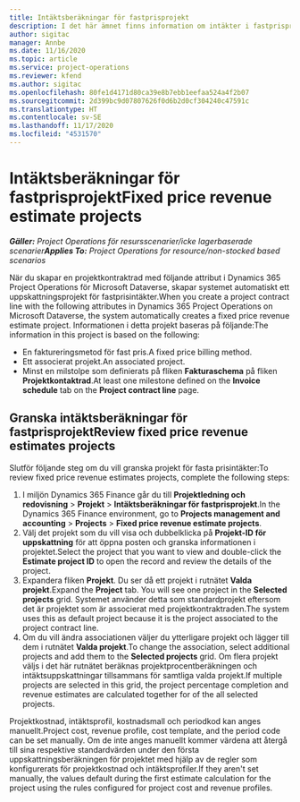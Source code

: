 ```yaml
---
title: Intäktsberäkningar för fastprisprojekt
description: I det här ämnet finns information om intäkter i fastprisprojekt.
author: sigitac
manager: Annbe
ms.date: 11/16/2020
ms.topic: article
ms.service: project-operations
ms.reviewer: kfend
ms.author: sigitac
ms.openlocfilehash: 80fe1d4171d80ca39e8b7ebb1eefaa524a4f2b07
ms.sourcegitcommit: 2d399bc9d07807626f0d6b2d0cf304240c47591c
ms.translationtype: HT
ms.contentlocale: sv-SE
ms.lasthandoff: 11/17/2020
ms.locfileid: "4531570"
---
```

# <a name="fixed-price-revenue-estimate-projects"></a><span data-ttu-id="54572-103">Intäktsberäkningar för fastprisprojekt</span><span class="sxs-lookup"><span data-stu-id="54572-103">Fixed price revenue estimate projects</span></span> 

<span data-ttu-id="54572-104">_**Gäller:** Project Operations för resursscenarier/icke lagerbaserade scenarier_</span><span class="sxs-lookup"><span data-stu-id="54572-104">_**Applies To:** Project Operations for resource/non-stocked based scenarios_</span></span>

<span data-ttu-id="54572-105">När du skapar en projektkontraktrad med följande attribut i Dynamics 365 Project Operations för Microsoft Dataverse, skapar systemet automatiskt ett uppskattningsprojekt för fastprisintäkter.</span><span class="sxs-lookup"><span data-stu-id="54572-105">When you create a project contract line with the following attributes in Dynamics 365 Project Operations on Microsoft Dataverse, the system automatically creates a fixed price revenue estimate project.</span></span> <span data-ttu-id="54572-106">Informationen i detta projekt baseras på följande:</span><span class="sxs-lookup"><span data-stu-id="54572-106">The information in this project is based on the following:</span></span>

  - <span data-ttu-id="54572-107">En faktureringsmetod för fast pris.</span><span class="sxs-lookup"><span data-stu-id="54572-107">A fixed price billing method.</span></span>
  - <span data-ttu-id="54572-108">Ett associerat projekt.</span><span class="sxs-lookup"><span data-stu-id="54572-108">An associated project.</span></span>
  - <span data-ttu-id="54572-109">Minst en milstolpe som definierats på fliken **Fakturaschema** på fliken **Projektkontaktrad**.</span><span class="sxs-lookup"><span data-stu-id="54572-109">At least one milestone defined on the **Invoice schedule** tab on the **Project contract line** page.</span></span>

## <a name="review-fixed-price-revenue-estimates-projects"></a><span data-ttu-id="54572-110">Granska intäktsberäkningar för fastprisprojekt</span><span class="sxs-lookup"><span data-stu-id="54572-110">Review fixed price revenue estimates projects</span></span>
<span data-ttu-id="54572-111">Slutför följande steg om du vill granska projekt för fasta prisintäkter:</span><span class="sxs-lookup"><span data-stu-id="54572-111">To review fixed price revenue estimates projects, complete the following steps:</span></span>

1. <span data-ttu-id="54572-112">I miljön Dynamics 365 Finance går du till **Projektledning och redovisning** > **Projekt** > **Intäktsberäkningar för fastprisprojekt**.</span><span class="sxs-lookup"><span data-stu-id="54572-112">In the Dynamics 365 Finance environment, go to **Projects management and accounting** > **Projects** > **Fixed price revenue estimate projects**.</span></span>
2. <span data-ttu-id="54572-113">Välj det projekt som du vill visa och dubbelklicka på **Projekt-ID för uppskattning** för att öppna posten och granska informationen i projektet.</span><span class="sxs-lookup"><span data-stu-id="54572-113">Select the project that you want to view and double-click the **Estimate project ID** to open the record and review the details of the project.</span></span>
3. <span data-ttu-id="54572-114">Expandera fliken **Projekt**. Du ser då ett projekt i rutnätet **Valda projekt**.</span><span class="sxs-lookup"><span data-stu-id="54572-114">Expand the **Project** tab. You will see one project in the **Selected projects** grid.</span></span> <span data-ttu-id="54572-115">Systemet använder detta som standardprojekt eftersom det är projektet som är associerat med projektkontraktraden.</span><span class="sxs-lookup"><span data-stu-id="54572-115">The system uses this as default project because it is the project associated to the project contract line.</span></span> 
4. <span data-ttu-id="54572-116">Om du vill ändra associationen väljer du ytterligare projekt och lägger till dem i rutnätet **Valda projekt**.</span><span class="sxs-lookup"><span data-stu-id="54572-116">To change the association, select additional projects and add them to the **Selected projects** grid.</span></span> <span data-ttu-id="54572-117">Om flera projekt väljs i det här rutnätet beräknas projektprocentberäkningen och intäktsuppskattningar tillsammans för samtliga valda projekt.</span><span class="sxs-lookup"><span data-stu-id="54572-117">If multiple projects are selected in this grid, the project percentage completion and revenue estimates are calculated together for of the all selected projects.</span></span>

  <span data-ttu-id="54572-118">Projektkostnad, intäktsprofil, kostnadsmall och periodkod kan anges manuellt.</span><span class="sxs-lookup"><span data-stu-id="54572-118">Project cost, revenue profile, cost template, and the period code can be set manually.</span></span> <span data-ttu-id="54572-119">Om de inte anges manuellt kommer värdena att återgå till sina respektive standardvärden under den första uppskattningsberäkningen för projektet med hjälp av de regler som konfigurerats för projektkostnad och intäktsprofiler.</span><span class="sxs-lookup"><span data-stu-id="54572-119">If they aren't set manually, the values default during the first estimate calculation for the project using the rules configured for project cost and revenue profiles.</span></span>

